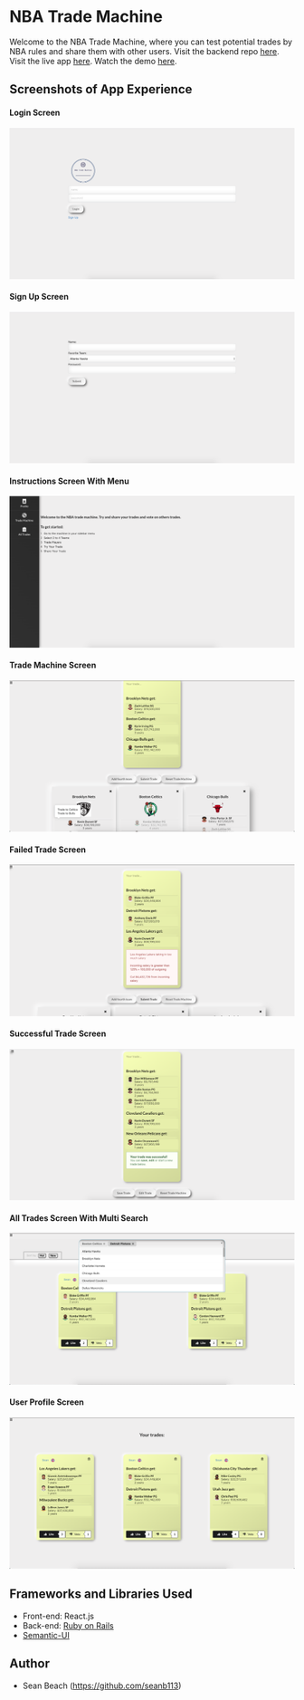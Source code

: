 # NBA Trade Machine
Welcome to the NBA Trade Machine, where you can test potential trades by NBA rules and share them with other users. Visit the backend repo [here](https://github.com/seanb113/nbatrademachine_backend). Visit the live app [here](https://nbatrademachine-app-api.herokuapp.com/). Watch the demo [here](https://youtu.be/MCrJjIPcZrQ).

## Screenshots of App Experience

#### Login Screen
![Login Screen](./public/img/LLogin.png) 

#### Sign Up Screen
![Sign Up Screen](./public/img/Signu.png)

#### Instructions Screen With Menu
![Instructions Screen With Menu](./public/img/InstructionMenu.png) 

#### Trade Machine Screen
![Trade Machine Screen](./public/img/MMachine.png) 

#### Failed Trade Screen
![Failed Trade Screen](./public/img/Failure.png) 

#### Successful Trade Screen
![Successful Trade Screen](./public/img/Successful.png)

#### All Trades Screen With Multi Search
![All Trades Screen](./public/img/MSearch.png)

#### User Profile Screen
![User Profile Screen](./public/img/UProfile.png) 

## Frameworks and Libraries Used

- Front-end: React.js
- Back-end: [Ruby on Rails](https://github.com/rails/rails)
- [Semantic-UI](https://semantic-ui.com/)

## Author
- Sean Beach (https://github.com/seanb113)
